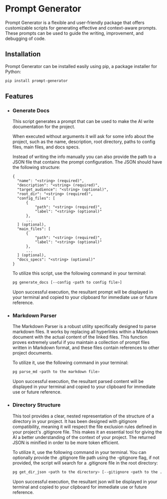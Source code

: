 # Prompt Generator

Prompt Generator is a flexible and user-friendly package that offers customizable scripts for generating effective and
context-aware prompts. These prompts can be used to guide the writing, improvement, and debugging of code.

## Installation

Prompt Generator can be installed easily using pip, a package installer for Python:

```bash
pip install prompt-generator
```

## Features

- ### Generate Docs

  This script generates a prompt that can be used to make the AI write documentation for the project.

  When executed without arguments it will ask for some info about the project, such as the name, description, root
  directory, paths to config files, main files, and docs specs.

  Instead of writing the info manually you can also provide the path to a JSON file that contains the prompt
  configuration.
  The JSON should have the following structure:

  ```
  {
    "name": "<string> (required)",
    "description": "<string> (required)",
    "target_audience": "<string> (optional)",
    "root_dir": "<string> (required)",
    "config_files": [
        {
            "path": "<string> (required)",
            "label": "<string> (optional)"
        },
        ...
    ] (optional),
    "main_files": [
        {
            "path": "<string> (required)",
            "label": "<string> (optional)"
        },
        ...
    ] (optional),
    "docs_specs": "<string> (optional)"
  }
  ```

  To utilize this script, use the following command in your terminal:

  ```bash
  pg generate_docs [--config <path to config file>]
  ```

  Upon successful execution, the resultant prompt will be displayed in your terminal and copied to your clipboard for
  immediate use or future reference.

- ### Markdown Parser

  The Markdown Parser is a robust utility specifically designed to parse markdown files. It works by replacing all
  hyperlinks within a Markdown document with the actual content of the linked files. This function proves extremely
  useful if you maintain a collection of prompt files written in Markdown format, and these files contain references to
  other project documents.

  To utilize it, use the following command in your terminal:

  ```bash
  pg parse_md <path to the markdown file>
  ```

  Upon successful execution, the resultant parsed content will be displayed in your terminal and copied to your
  clipboard for immediate use or future reference.

- ### Directory Structure

  This tool provides a clear, nested representation of the structure of a directory in your project. It has been
  designed with gitignore compatibility, meaning it will respect the file exclusion rules defined in your project's
  .gitignore file. This makes it an essential tool for giving the AI a better understanding of the context of your
  project. The returned JSON is minified in order to be more token efficient.

  To utilize it, use the following command in your terminal. You can optionally provide the .gitignore file path using
  the -gitignore flag, if not provided, the script will search for a .gitignore file in the root directory:

  ```bash
  pg get_dir_json <path to the directory> [--gitignore <path to the .gitignore file>]
  ```

  Upon successful execution, the resultant json will be displayed in your terminal and copied to your
  clipboard for immediate use or future reference.

